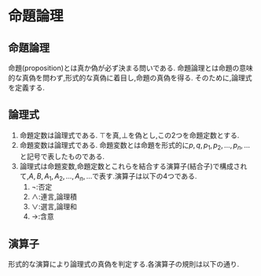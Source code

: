 # 命題論理
##  命題論理
命題(proposition)とは真か偽が必ず決まる問いである.
命題論理とは命題の意味的な真偽を問わず,形式的な真偽に着目し,命題の真偽を得る.
そのために,論理式を定義する.

## 論理式
1. 命題定数は論理式である. $\top$を真,$\bot$を偽とし,この2つを命題定数とする.
1. 命題変数は論理式である. 命題変数とは命題を形式的に$p,q,p_1,p_2,\dots,p_n,\dots$と記号で表したものである.
1. 論理式は命題変数,命題定数とこれらを結合する演算子(結合子)で構成されて,$A,B,A_1,A_2,\dots,A_n,\dots$で表す.演算子は以下の4つである.
   1. $\lnot$:否定
   1. $\land$:連言,論理積
   1. $\lor$:選言,論理和
   1. $\to$:含意  

## 演算子
形式的な演算により論理式の真偽を判定する.各演算子の規則は以下の通り.
